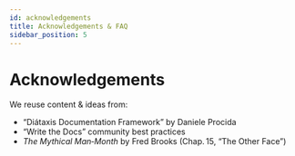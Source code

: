 ```yaml
---
id: acknowledgements
title: Acknowledgements & FAQ
sidebar_position: 5
---
```


# Acknowledgements

We reuse content & ideas from:

- “Diátaxis Documentation Framework” by Daniele Procida
- “Write the Docs” community best practices
- _The Mythical Man‑Month_ by Fred Brooks (Chap. 15, “The Other Face”)